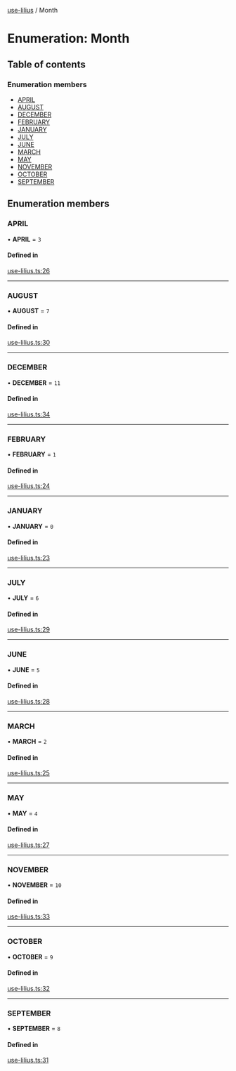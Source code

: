 [use-lilius](../README.md) / Month

# Enumeration: Month

## Table of contents

### Enumeration members

- [APRIL](Month.md#april)
- [AUGUST](Month.md#august)
- [DECEMBER](Month.md#december)
- [FEBRUARY](Month.md#february)
- [JANUARY](Month.md#january)
- [JULY](Month.md#july)
- [JUNE](Month.md#june)
- [MARCH](Month.md#march)
- [MAY](Month.md#may)
- [NOVEMBER](Month.md#november)
- [OCTOBER](Month.md#october)
- [SEPTEMBER](Month.md#september)

## Enumeration members

### APRIL

• **APRIL** = `3`

#### Defined in

[use-lilius.ts:26](https://github.com/its-danny/use-lilius/blob/dd11a85/src/use-lilius.ts#L26)

___

### AUGUST

• **AUGUST** = `7`

#### Defined in

[use-lilius.ts:30](https://github.com/its-danny/use-lilius/blob/dd11a85/src/use-lilius.ts#L30)

___

### DECEMBER

• **DECEMBER** = `11`

#### Defined in

[use-lilius.ts:34](https://github.com/its-danny/use-lilius/blob/dd11a85/src/use-lilius.ts#L34)

___

### FEBRUARY

• **FEBRUARY** = `1`

#### Defined in

[use-lilius.ts:24](https://github.com/its-danny/use-lilius/blob/dd11a85/src/use-lilius.ts#L24)

___

### JANUARY

• **JANUARY** = `0`

#### Defined in

[use-lilius.ts:23](https://github.com/its-danny/use-lilius/blob/dd11a85/src/use-lilius.ts#L23)

___

### JULY

• **JULY** = `6`

#### Defined in

[use-lilius.ts:29](https://github.com/its-danny/use-lilius/blob/dd11a85/src/use-lilius.ts#L29)

___

### JUNE

• **JUNE** = `5`

#### Defined in

[use-lilius.ts:28](https://github.com/its-danny/use-lilius/blob/dd11a85/src/use-lilius.ts#L28)

___

### MARCH

• **MARCH** = `2`

#### Defined in

[use-lilius.ts:25](https://github.com/its-danny/use-lilius/blob/dd11a85/src/use-lilius.ts#L25)

___

### MAY

• **MAY** = `4`

#### Defined in

[use-lilius.ts:27](https://github.com/its-danny/use-lilius/blob/dd11a85/src/use-lilius.ts#L27)

___

### NOVEMBER

• **NOVEMBER** = `10`

#### Defined in

[use-lilius.ts:33](https://github.com/its-danny/use-lilius/blob/dd11a85/src/use-lilius.ts#L33)

___

### OCTOBER

• **OCTOBER** = `9`

#### Defined in

[use-lilius.ts:32](https://github.com/its-danny/use-lilius/blob/dd11a85/src/use-lilius.ts#L32)

___

### SEPTEMBER

• **SEPTEMBER** = `8`

#### Defined in

[use-lilius.ts:31](https://github.com/its-danny/use-lilius/blob/dd11a85/src/use-lilius.ts#L31)
